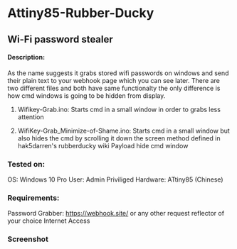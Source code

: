 # Attiny85-Rubber-Ducky

## Wi-Fi password stealer
#### Description:
As the name suggests it grabs stored wifi passwords on windows and send their plain text to your webhook page which you can see later. There are two different files and both have same functionalty the only difference is how cmd windows is going to be hidden from display.

1. Wifikey-Grab.ino:
Starts cmd in a small window in order to grabs less attention

2. WifiKey-Grab_Minimize-of-Shame.ino:
Starts cmd in a small window but also hides the cmd by scrolling it down the screen method defined in hak5darren's rubberducky wiki Payload hide cmd window

### Tested on:
OS: Windows 10 Pro
User: Admin Priviliged
Hardware: ATtiny85 (Chinese)

### Requirements:
Password Grabber: https://webhook.site/ or any other request reflector of your choice
Internet Access

### Screenshot
